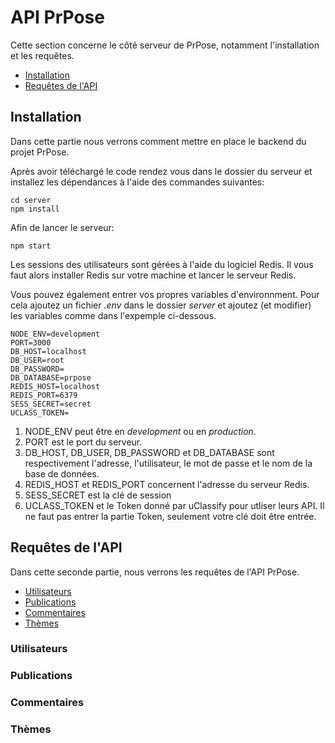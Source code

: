 # API PrPose

Cette section concerne le côté serveur de PrPose, notamment l'installation et les requêtes.

- [Installation](#installation)
- [Requêtes de l'API](#Requêtes-de-l'API)

## Installation

Dans cette partie nous verrons comment mettre en place le backend du projet PrPose.

Après avoir téléchargé le code rendez vous dans le dossier du serveur et installez les dépendances à l'aide des commandes suivantes:

    cd server
    npm install

Afin de lancer le serveur:

    npm start

Les sessions des utilisateurs sont gérées à l'aide du logiciel Redis. Il vous faut alors installer Redis sur votre machine et lancer le serveur Redis.

Vous pouvez également entrer vos propres variables d'environnment. Pour cela ajoutez un fichier _.env_ dans le dossier _server_ et ajoutez (et modifier) les variables comme dans l'expemple ci-dessous.

    NODE_ENV=development
    PORT=3000
    DB_HOST=localhost
    DB_USER=root
    DB_PASSWORD=
    DB_DATABASE=prpose
    REDIS_HOST=localhost
    REDIS_PORT=6379
    SESS_SECRET=secret
    UCLASS_TOKEN=

1. NODE_ENV peut être en _development_ ou en _production_.
2. PORT est le port du serveur.
3. DB_HOST, DB_USER, DB_PASSWORD et DB_DATABASE sont respectivement l'adresse, l'utilisateur, le mot de passe et le nom de la base de données.
4. REDIS_HOST et REDIS_PORT concernent l'adresse du serveur Redis.
5. SESS_SECRET est la clé de session
6. UCLASS_TOKEN et le Token donné par uClassify pour utliser leurs API. Il ne faut pas entrer la partie Token, seulement votre clé doit être entrée.

## Requêtes de l'API

Dans cette seconde partie, nous verrons les requêtes de l'API PrPose.

- [Utilisateurs](#Utilisateurs)
- [Publications](#Publications)
- [Commentaires](#Commentaires)
- [Thèmes](#Thèmes)

### Utilisateurs

### Publications

### Commentaires

### Thèmes
